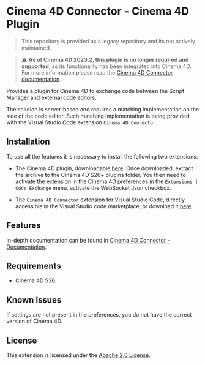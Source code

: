 # Cinema 4D Connector - Cinema 4D Plugin

> This repository is provided as a legacy repository and its not actively maintained.

> :warning: **As of Cinema 4D 2023.2, this plugin is no longer required and supported**, as its functionality has been integrated into Cinema 4D. For more information please read the [Cinema 4D Connector documentation](https://help.maxon.net/c4d/en-us/#html/5896.html#codeexchangesendtoIDE).

Provides a plugin for Cinema 4D to exchange code between the Script Manager and external code editors.

The solution is server-based and requires a matching implementation on the side of the code editor. Such matching implementation is being provided with the Visual Studio Code extension `Cinema 4D Connector`.

## Installation

To use all the features it is necessary to install the following two extensions:

- The Cinema 4D plugin, downloadable [here](https://github.com/Maxon-Computer/Cinema-4D-Legacy-Visual-Studio-Code-Extension/releases). Once downloaded, extract the archive to the Cinema 4D S26+ plugins folder. You then need to activate the extension in the Cinema 4D preferences in the `Extensions | Code Exchange` menu, activate the WebSocket Json checkbox.

- The `Cinema 4D Connector` extension for Visual Studio Code, directly accessible in the Visual Studio code marketplace, or download it [here](https://github.com/Maxon-Computer/Cinema-4D-Visual-Studio-Code-Extension/releases).

## Features

In-depth documentation can be found in [Cinema 4D Connector - Documentation](https://github.com/Maxon-Computer/Cinema-4D-Legacy-Visual-Studio-Code-Extension/blob/main/documentation.md).

## Requirements

- Cinema 4D S26.

## Known Issues

If settings are not present in the preferences, you do not have the correct version of Cinema 4D.

## License

This extension is licensed under the [Apache 2.0 License](LICENSE).
